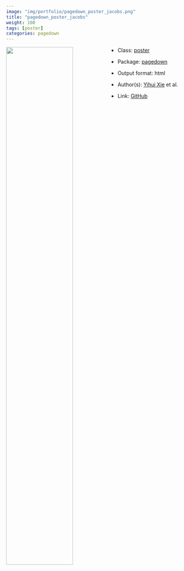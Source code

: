 ```yaml
---
image: "img/portfolio/pagedown_poster_jacobs.png"
title: "pagedown_poster_jacobs"
weight: 100
tags: [poster]
categories: pagedown
---
```




<!--more-->

<img class = "jf-image-shadow" src="../../img/portfolio/pagedown_poster_jacobs.png" style="display: block; margin: auto;" width="60%"  align="left">

- Class: [poster](../../tags/poster)
- Package: [pagedown](pagedown)
- Output format: html

- Author(s): [Yihui Xie](https://yihui.org/) et al.
- Link: [GitHub](https://github.com/rstudio/pagedown)


